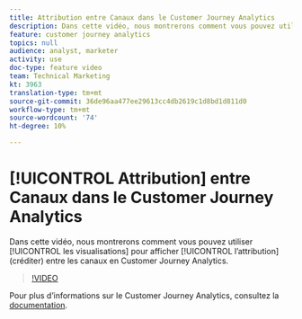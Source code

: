 ```yaml
---
title: Attribution entre Canaux dans le Customer Journey Analytics
description: Dans cette vidéo, nous montrerons comment vous pouvez utiliser les visualisations pour montrer l’attribution (accorder du crédit) entre les canaux en Customer Journey Analytics.
feature: customer journey analytics
topics: null
audience: analyst, marketer
activity: use
doc-type: feature video
team: Technical Marketing
kt: 3963
translation-type: tm+mt
source-git-commit: 36de96aa477ee29613cc4db2619c1d8bd1d811d0
workflow-type: tm+mt
source-wordcount: '74'
ht-degree: 10%

---
```



# [!UICONTROL Attribution] entre Canaux dans le Customer Journey Analytics

Dans cette vidéo, nous montrerons comment vous pouvez utiliser [!UICONTROL les visualisations] pour afficher [!UICONTROL l’attribution] (créditer) entre les canaux en Customer Journey Analytics.

>[!VIDEO](https://video.tv.adobe.com/v/31772/?quality=12)

Pour plus d’informations sur le Customer Journey Analytics, consultez la [documentation](https://docs.adobe.com/content/help/fr-FR/analytics-platform/using/cja-landing.html).
